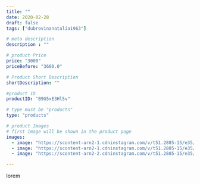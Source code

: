 ```yaml
---
title: ""
date: 2020-02-28
draft: false
tags: ["dubrovinanatalia1963"]

# meta description
description : ""

# product Price
price: "3000"
priceBefore: "3600.0"

# Product Short Description
shortDescription: ""

#product ID
productID: "B9G5xE3Hl5v"

# type must be "products"
type: "products"

# product Images
# first image will be shown in the product page
images:
  - image: "https://scontent-arn2-1.cdninstagram.com/v/t51.2885-15/e35/87527198_198066371299874_3104425908308498628_n.jpg?se=7&tp=1&_nc_ht=scontent-arn2-1.cdninstagram.com&_nc_cat=102&_nc_ohc=KrUOD-ZUcdYAX9oXD-h&ccb=7-4&oh=3fe40e9ea57de045c671a9e61c6be59b&oe=6083FAF8&ig_cache_key=MjI1Mzc0MjcyMjc1ODAwMjA0OQ%3D%3D.2-ccb7-4"
  - image: "https://scontent-arn2-1.cdninstagram.com/v/t51.2885-15/e35/87598925_1319342628259737_2173745218201279442_n.jpg?se=7&tp=1&_nc_ht=scontent-arn2-1.cdninstagram.com&_nc_cat=109&_nc_ohc=RjUa_DAPLgMAX_DVyx5&ccb=7-4&oh=e7aafa0bd80e052861f071bdd6fbd006&oe=60838142&ig_cache_key=MjI1Mzc0MjcyMjczMjg4MDIyNQ%3D%3D.2-ccb7-4"
  - image: "https://scontent-arn2-2.cdninstagram.com/v/t51.2885-15/e35/88923014_192590961975077_3420918907149727473_n.jpg?se=7&tp=1&_nc_ht=scontent-arn2-2.cdninstagram.com&_nc_cat=105&_nc_ohc=u2bLyhv08f4AX_ia_po&ccb=7-4&oh=09f36e7de61a44f3195cbee198941567&oe=608465CD&ig_cache_key=MjI1Mzc0MjcyMjc0OTcyNjg4MQ%3D%3D.2-ccb7-4"

---
```

lorem
